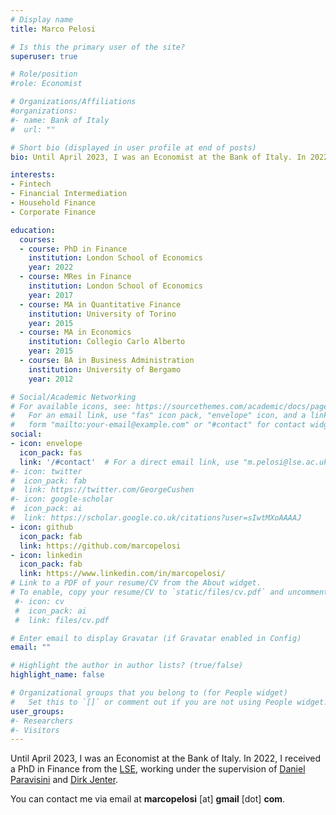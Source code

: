 ```yaml
---
# Display name
title: Marco Pelosi

# Is this the primary user of the site?
superuser: true

# Role/position
#role: Economist

# Organizations/Affiliations
#organizations:
#- name: Bank of Italy
#  url: ""

# Short bio (displayed in user profile at end of posts)
bio: Until April 2023, I was an Economist at the Bank of Italy. In 2022, I obtained a PhD in Finance from the London School of Economics.

interests:
- Fintech
- Financial Intermediation
- Household Finance
- Corporate Finance

education:
  courses:
  - course: PhD in Finance
    institution: London School of Economics
    year: 2022 
  - course: MRes in Finance
    institution: London School of Economics
    year: 2017
  - course: MA in Quantitative Finance
    institution: University of Torino
    year: 2015
  - course: MA in Economics
    institution: Collegio Carlo Alberto
    year: 2015
  - course: BA in Business Administration
    institution: University of Bergamo
    year: 2012

# Social/Academic Networking
# For available icons, see: https://sourcethemes.com/academic/docs/page-builder/#icons
#   For an email link, use "fas" icon pack, "envelope" icon, and a link in the
#   form "mailto:your-email@example.com" or "#contact" for contact widget.
social:
- icon: envelope
  icon_pack: fas
  link: '/#contact'  # For a direct email link, use "m.pelosi@lse.ac.uk".
#- icon: twitter
#  icon_pack: fab
#  link: https://twitter.com/GeorgeCushen
#- icon: google-scholar
#  icon_pack: ai
#  link: https://scholar.google.co.uk/citations?user=sIwtMXoAAAAJ
- icon: github
  icon_pack: fab
  link: https://github.com/marcopelosi
- icon: linkedin
  icon_pack: fab
  link: https://www.linkedin.com/in/marcopelosi/
# Link to a PDF of your resume/CV from the About widget.
# To enable, copy your resume/CV to `static/files/cv.pdf` and uncomment the lines below.
 #- icon: cv
 #  icon_pack: ai
 #  link: files/cv.pdf

# Enter email to display Gravatar (if Gravatar enabled in Config)
email: ""

# Highlight the author in author lists? (true/false)
highlight_name: false

# Organizational groups that you belong to (for People widget)
#   Set this to `[]` or comment out if you are not using People widget.
user_groups:
#- Researchers
#- Visitors
---
```


Until April 2023, I was an Economist at the Bank of Italy. In 2022, I received a PhD in Finance from the [LSE](http://www.lse.ac.uk/), working under the supervision of [Daniel Paravisini](https://sites.google.com/site/paravisinidaniel/home) and [Dirk Jenter](https://personal.lse.ac.uk/jenter/).

You can contact me via email at **marcopelosi** [at] **gmail** [dot] **com**.